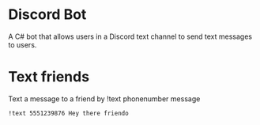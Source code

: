 # Discord Bot

A C# bot that allows users in a Discord text channel to send text messages to users.

# Text friends

Text a message to a friend by !text phonenumber message

`!text 5551239876 Hey there friendo`
